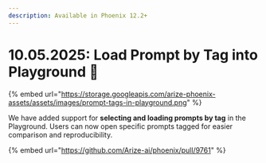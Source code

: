 ```yaml
---
description: Available in Phoenix 12.2+
---
```


# 10.05.2025: Load Prompt by Tag into Playground 🛝

{% embed url="https://storage.googleapis.com/arize-phoenix-assets/assets/images/prompt-tags-in-playground.png" %}

We have added support for **selecting and loading prompts by tag** in the Playground. Users can now open specific prompts tagged for easier comparison and reproducibility.&#x20;

{% embed url="https://github.com/Arize-ai/phoenix/pull/9761" %}
